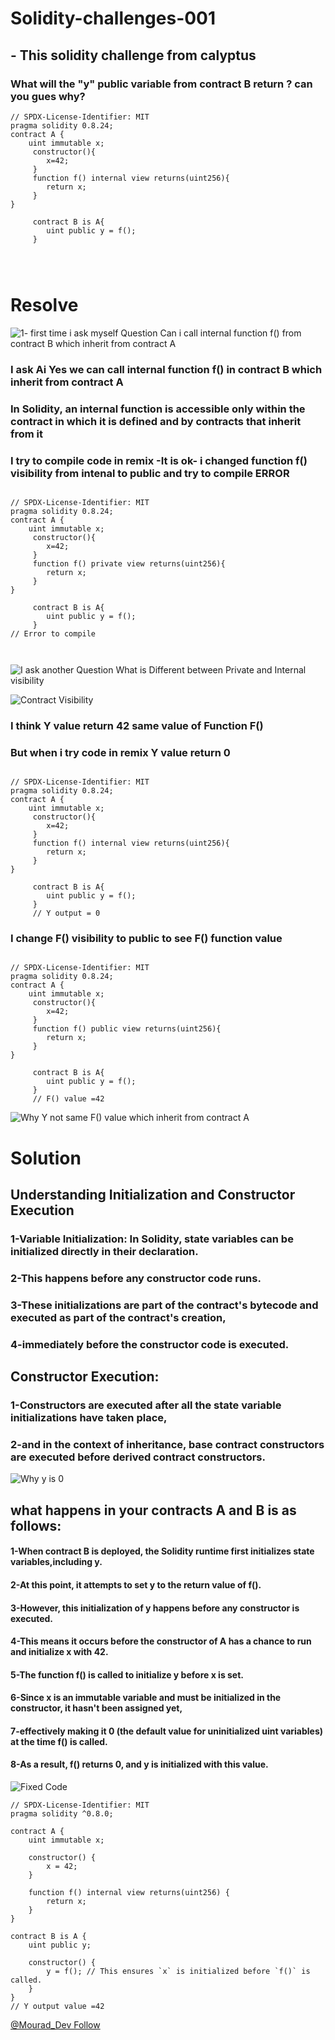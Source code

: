 # Solidity-challenges-001
## - This solidity challenge from calyptus
### What will the "y" public variable from contract B return ? can you gues why?
```solidity
// SPDX-License-Identifier: MIT
pragma solidity 0.8.24;
contract A {
    uint immutable x;
     constructor(){
        x=42;
     }
     function f() internal view returns(uint256){
        return x;
     }
}

     contract B is A{
        uint public y = f();
     }




```
# Resolve 
![1- first time i ask myself Question Can i call internal function f() from contract B which inherit from contract A](https://github.com/Mahmoud-Mourad-Dev/Solidity-challenges-001/assets/35864731/71e2aa97-a9af-4da7-8a09-71be5bf04340)

### I ask Ai Yes we can call  internal function f() in contract B which inherit from contract A 
### In Solidity, an internal function is accessible only within the contract in which it is defined and by contracts that inherit from it
### I try to compile code in remix -It is ok- i changed function f() visibility from intenal to public and try to compile ERROR
```solidity

// SPDX-License-Identifier: MIT
pragma solidity 0.8.24;
contract A {
    uint immutable x;
     constructor(){
        x=42;
     }
     function f() private view returns(uint256){
        return x;
     }
}

     contract B is A{
        uint public y = f();
     }
// Error to compile 



```
![I ask another Question What is Different between Private and Internal visibility ](https://github.com/Mahmoud-Mourad-Dev/Solidity-challenges-001/assets/35864731/0b5a712d-e230-42a4-aa94-51fbacf75dd7)

![Contract Visibility](https://github.com/Mahmoud-Mourad-Dev/Solidity-challenges-001/assets/35864731/02bdd613-61d6-433b-bd13-9f421abfa874)

### I think Y value return 42 same value of Function F()
### But when i try code in remix Y value return 0 
```solidity

// SPDX-License-Identifier: MIT
pragma solidity 0.8.24;
contract A {
    uint immutable x;
     constructor(){
        x=42;
     }
     function f() internal view returns(uint256){
        return x;
     }
}

     contract B is A{
        uint public y = f();
     } 
     // Y output = 0

```
### I change F() visibility to public to see F() function value

```solidity

// SPDX-License-Identifier: MIT
pragma solidity 0.8.24;
contract A {
    uint immutable x;
     constructor(){
        x=42;
     }
     function f() public view returns(uint256){
        return x;
     }
}

     contract B is A{
        uint public y = f();
     } 
     // F() value =42
```
![Why Y not same F() value which inherit from contract A](https://github.com/Mahmoud-Mourad-Dev/Solidity-challenges-001/assets/35864731/c42e1d3f-c651-4447-86ed-9e1017cc53c2)

# Solution
## Understanding Initialization and Constructor Execution
### 1-Variable Initialization: In Solidity, state variables can be initialized directly in their declaration. 
### 2-This happens before any constructor code runs. 
### 3-These initializations are part of the contract's bytecode and executed as part of the contract's creation,
### 4-immediately before the constructor code is executed.
## Constructor Execution:
### 1-Constructors are executed after all the state variable initializations have taken place,
### 2-and in the context of inheritance, base contract constructors are executed before derived contract constructors.

![Why y is 0](https://github.com/Mahmoud-Mourad-Dev/Solidity-challenges-001/assets/35864731/2b6eaba1-6642-4666-bef4-62d3418d3be4)

## what happens in your contracts A and B is as follows:
#### 1-When contract B is deployed, the Solidity runtime first initializes state variables,including y. 
#### 2-At this point, it attempts to set y to the return value of f().
#### 3-However, this initialization of y happens before any constructor is executed.
#### 4-This means it occurs before the constructor of A has a chance to run and initialize x with 42.
#### 5-The function f() is called to initialize y before x is set.
#### 6-Since x is an immutable variable and must be initialized in the constructor, it hasn't been assigned yet, 
#### 7-effectively making it 0 (the default value for uninitialized uint variables) at the time f() is called.
#### 8-As a result, f() returns 0, and y is initialized with this value.
![Fixed Code](https://github.com/Mahmoud-Mourad-Dev/Solidity-challenges-001/assets/35864731/6e059a65-22a3-48d3-9888-9181812e023d)

```solidity
// SPDX-License-Identifier: MIT
pragma solidity ^0.8.0;

contract A {
    uint immutable x;

    constructor() {
        x = 42;
    }

    function f() internal view returns(uint256) {
        return x;
    }
}

contract B is A {
    uint public y;

    constructor() {
        y = f(); // This ensures `x` is initialized before `f()` is called.
    }
}
// Y output value =42
```

[@Mourad_Dev Follow
](https://twitter.com/Mourad_Dev)







